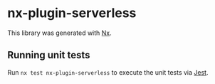 # nx-plugin-serverless

This library was generated with [Nx](https://nx.dev).

## Running unit tests

Run `nx test nx-plugin-serverless` to execute the unit tests via [Jest](https://jestjs.io).
